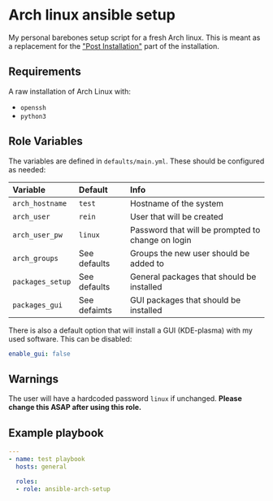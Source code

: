 # Arch linux ansible setup

My personal barebones setup script for a fresh Arch linux. This is meant as a replacement for the ["Post Installation"](https://wiki.archlinux.org/title/installation_guide#Post-installation) part of the installation.

## Requirements

A raw installation of Arch Linux with:

- `openssh`
- `python3`

## Role Variables

The variables are defined in `defaults/main.yml`. These should be configured as needed:

| Variable          | Default       | Info                                              |
| :---------------- | :------------ | :------------------------------------------------ |
| `arch_hostname`   | `test`        | Hostname of the system                            |
| `arch_user`       | `rein`        | User that will be created                         |
| `arch_user_pw`    | `linux`       | Password that will be prompted to change on login |
| `arch_groups`     | See defaults  | Groups the new user should be added to            |
| `packages_setup`  | See defaults  | General packages that should be installed         |
| `packages_gui`    | See defaimts  | GUI packages that should be installed             |

There is also a default option that will install a GUI (KDE-plasma) with my used software. 
This can be disabled:
```yml
enable_gui: false
```

## Warnings

The user will have a hardcoded password `linux` if unchanged.
**Please change this ASAP after using this role.**

## Example playbook

```yml
---
- name: test playbook
  hosts: general

  roles:
  - role: ansible-arch-setup
```
